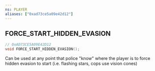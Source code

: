 ```yaml
---
ns: PLAYER
aliases: ["0xad73ce5a09e42d12"]
---
```

## FORCE_START_HIDDEN_EVASION

```c
// 0xAD73CE5A09E42D12
void FORCE_START_HIDDEN_EVASION();
```

Can be used at any point that police "know" where the player is to force hidden evasion to start (i.e. flashing stars, cops use vision cones)

